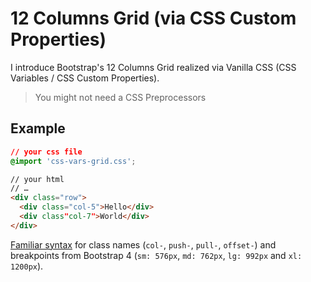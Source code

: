 # 12 Columns Grid (via CSS Custom Properties)

I introduce Bootstrap's 12 Columns Grid realized via Vanilla CSS (CSS Variables / CSS Custom Properties).

> You might not need a CSS Preprocessors

## Example
```css
// your css file
@import 'css-vars-grid.css';
```

```html
// your html
// …
<div class="row">
  <div class="col-5">Hello</div>
  <div class"col-7">World</div>
</div>
```

[Familiar syntax](https://getbootstrap.com/docs/4.0/layout/grid/) for class names (`col-`, `push-`, `pull-`, `offset-`) and breakpoints from Bootstrap 4 (`sm: 576px`, `md: 762px`, `lg: 992px` and `xl: 1200px`).
